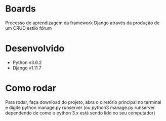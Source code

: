 # Boards 
Processo de aprendizagem da framework Django através da produção de um CRUD estilo fórum



# Desenvolvido
* Python v3.6.2
* Django v1.11.7



# Como rodar
Para rodar, faça download do projeto, abra o diretório principal no terminal e digite python manage.py runserver (ou python3 manage.py runserver dependendo de como o python 3.x está sendo lido no seu computador)
